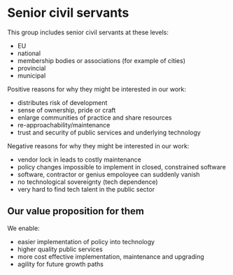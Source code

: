 # Senior civil servants

This group includes senior civil servants at these levels:
- EU 
- national
- membership bodies or associations (for example of cities)
- provincial  
- municipal

Positive reasons for why they might be interested in our work:
+ distributes risk of development
+ sense of ownership, pride or craft
+ enlarge communities of practice and share resources
+ re-approachability/maintenance
+ trust and security of public services and underlying technology

Negative reasons for why they might be interested in our work:
+ vendor lock in leads to costly maintenance
+ policy changes impossible to implement in closed, constrained software
+ software, contractor or genius empoloyee can suddenly vanish
+ no technological sovereignty (tech dependence)
+ very hard to find tech talent in the public sector

## Our value proposition for them

We enable:

- easier implementation of policy into technology
- higher quality public services
- more cost effective implementation, maintenance and upgrading
- agility for future growth paths
